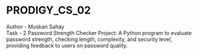 # PRODIGY_CS_02
Author - Muskan Sahay
<br>
Task - 2 Password Strength Checker Project: A Python program to evaluate password strength, checking length, complexity, and security level, providing feedback to users on password quality.
